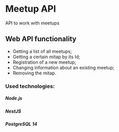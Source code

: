 # Meetup API
API to work with meetups
## Web API functionality
- Getting a list of all meetups;
- Getting a certain mitap by its Id;
- Registration of a new meetup;
- Changing information about an existing meetup;
- Removing the mitap.
### Used technologies:
##### Node.js
##### NestJS
##### PostgreSQL 14
